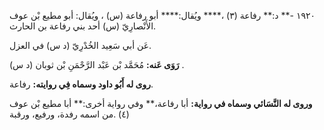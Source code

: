 ١٩٢٠ -** د:** رفاعة (٣) ،**** ويُقال:**** أبو رفاعة (س) ، ويُقال: أبو مطيع بْن عوف الأَنْصارِيّ (س) أحد بني رفاعة بن الحارث.

عَن أبي سَعِيد الخُدْرِيّ (د س) في العزل.

**رَوَى عَنه:** مُحَمَّد بْن عَبْد الرَّحْمَنِ بْن ثوبان (د س) .

**روى له أَبُو داود وسماه فِي روايته:** رفاعة.

**وروى له النَّسَائي وسماه في رواية:** أبا رفاعة،** وفي رواية أخرى:** أبا مطيع بْن عوف (٤) .من اسمه رفدة، ورفيع، ورقبة